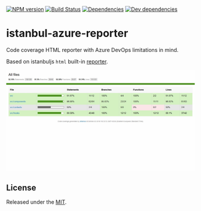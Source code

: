 [![NPM version](https://img.shields.io/npm/v/istanbul-azure-reporter.svg?logo=npm)](https://www.npmjs.com/package/@reactway/dropdown)
[![Build Status](https://img.shields.io/azure-devops/build/reactway/reactway/2/master.svg?logo=azuredevops)](https://dev.azure.com/reactway/ReactWay/_build?definitionId=2)
[![Dependencies](https://img.shields.io/david/istanbul-azure-reporter.svg)](https://dev.azure.com/reactway/ReactWay/_build?definitionId=2)
[![Dev dependencies](https://img.shields.io/david/dev/istanbul-azure-reporter.svg)](https://dev.azure.com/reactway/ReactWay/_build?definitionId=2)

# istanbul-azure-reporter

Code coverage HTML reporter with Azure DevOps limitations in mind. 

Based on istanbuljs `html` built-in [reporter](https://github.com/istanbuljs/istanbuljs/tree/master/packages/istanbul-reports/lib/html).

![Screenshot](assets/reporter.jpg)

## License

Released under the [MIT](LICENSE).
